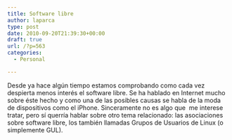 ```yaml
---
title: Software libre
author: laparca
type: post
date: 2010-09-20T21:39:30+00:00
draft: true
url: /?p=563
categories:
  - Personal

---
```

Desde ya hace algún tiempo estamos comprobando como cada vez despierta menos interés el software libre. Se ha hablado en Internet mucho sobre éste hecho y como una de las posibles causas se habla de la moda de dispositivos como el iPhone. Sinceramente no es algo que  me interese tratar, pero sí querría hablar sobre otro tema relacionado: las asociaciones sobre software libre, los también llamadas Grupos de Usuarios de Linux (o simplemente GUL).